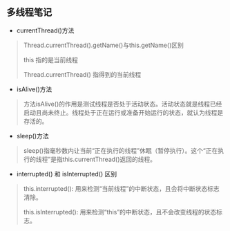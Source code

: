 多线程笔记
---------------
* currentThread()方法
 >  Thread.currentThread().getName()与this.getName()区别
 >
 >  this 指的是当前线程
 >
 >  Thread.currentThread() 指得到的当前线程

* isAlive()方法
> 方法isAlive()的作用是测试线程是否处于活动状态。活动状态就是线程已经启动且尚未终止。线程处于正在运行或准备开始运行的状态，就认为线程是存活的。

* sleep()方法
> sleep()指毫秒数内让当前“正在执行的线程”休眠（暂停执行）。这个“正在执行的线程”是指this.currentThread()返回的线程。

* interrupted() 和 isInterrupted() 区别
> this.interrupted(): 用来检测“当前线程”的中断状态，且会将中断状态标志清除。
>
> this.isInterrupted(): 用来检测“this”的中断状态，且不会改变线程的状态标志。


